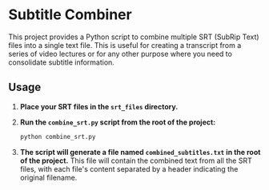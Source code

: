 # Subtitle Combiner

This project provides a Python script to combine multiple SRT (SubRip Text) files into a single text file. This is useful for creating a transcript from a series of video lectures or for any other purpose where you need to consolidate subtitle information.

## Usage

1.  **Place your SRT files in the `srt_files` directory.**
2.  **Run the `combine_srt.py` script from the root of the project:**

    ```bash
    python combine_srt.py
    ```

3.  **The script will generate a file named `combined_subtitles.txt` in the root of the project.** This file will contain the combined text from all the SRT files, with each file's content separated by a header indicating the original filename.
